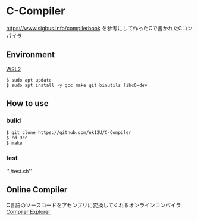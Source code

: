 # C-Compiler
https://www.sigbus.info/compilerbook を参考にして作ったCで書かれたCコンパイラ  

## Environment

[WSL2](https://learn.microsoft.com/ja-jp/windows/wsl/install)  
```
$ sudo apt update
$ sudo apt install -y gcc make git binutils libc6-dev
```

## How to use

### build
```
$ git clone https://github.com/nk12U/C-Compiler  
$ cd 9cc  
$ make
```

### test

''./test.sh''

## Online Compiler

C言語のソースコードをアセンブリに変換してくれるオンラインコンパイラ  
[Compiler Explorer](https://godbolt.org/)

